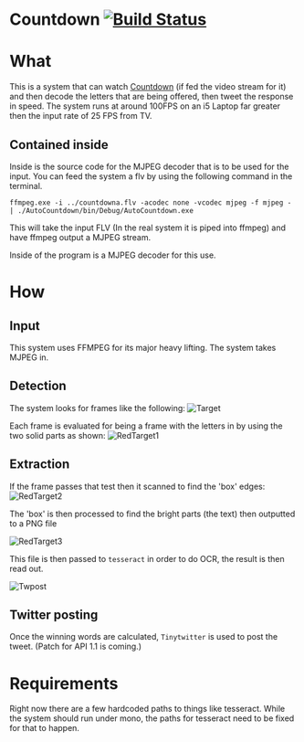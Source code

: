 Countdown [![Build Status](https://travis-ci.org/benjojo/Countdown.png?branch=master)](https://travis-ci.org/benjojo/Countdown)
==========

# What
This is a system that can watch [Countdown](http://www.youtube.com/watch?v=o0SrIqaplKo) (if fed the video stream for it) and then decode the letters
that are being offered, then tweet the response in speed. The system runs at around 100FPS on an i5 Laptop
far greater then the input rate of 25 FPS from TV.

## Contained inside
Inside is the source code for the MJPEG decoder that is to be used for the input. You can feed the system a flv
by using the following command in the terminal.

`ffmpeg.exe -i ../countdowna.flv -acodec none -vcodec mjpeg -f mjpeg - | ./AutoCountdown/bin/Debug/AutoCountdown.exe`

This will take the input FLV (In the real system it is piped into ffmpeg) and have ffmpeg output a MJPEG stream.

Inside of the program is a MJPEG decoder for this use.

# How

## Input

This system uses FFMPEG for its major heavy lifting. The system takes MJPEG in.

## Detection

The system looks for frames like the following:
![Target](ref/Sample.png)

Each frame is evaluated for being a frame with the letters in by using the two solid parts as shown:
![RedTarget1](ref/Sample2.png)

## Extraction

If the frame passes that test then it scanned to find the 'box' edges:
![RedTarget2](ref/Sample3.png)

The 'box' is then processed to find the bright parts (the text) then outputted to a PNG file

![RedTarget3](ref/Sample4.png)

This file is then passed to `tesseract` in order to do OCR, the result is then read out.

![Twpost](http://i.imgur.com/WmsrRcA.png)
## Twitter posting

Once the winning words are calculated, `Tinytwitter` is used to post the tweet. (Patch for API 1.1 is coming.)

# Requirements

Right now there are a few hardcoded paths to things like tesseract.
While the system should run under mono, the paths for tesseract need to be fixed for that to happen.
